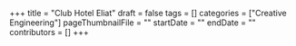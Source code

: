 +++
title = "Club Hotel Eliat"
draft = false
tags = []
categories = ["Creative Engineering"]
pageThumbnailFile = ""
startDate = ""
endDate = ""
contributors = []
+++
